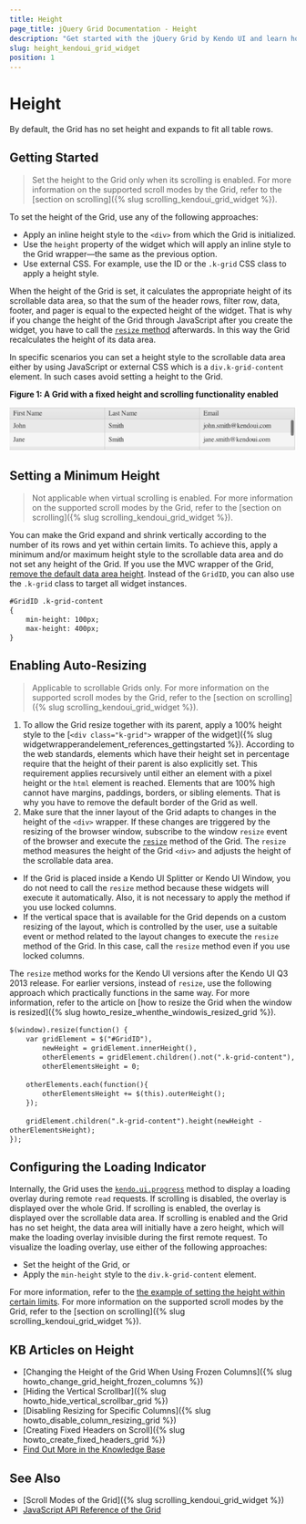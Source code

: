 ```yaml
---
title: Height
page_title: jQuery Grid Documentation - Height
description: "Get started with the jQuery Grid by Kendo UI and learn how to apply different heights to the widget."
slug: height_kendoui_grid_widget
position: 1
---
```


# Height

By default, the Grid has no set height and expands to fit all table rows.

## Getting Started 

> Set the height to the Grid only when its scrolling is enabled. For more information on the supported scroll modes by the Grid, refer to the [section on scrolling]({% slug scrolling_kendoui_grid_widget %}).  

To set the height of the Grid, use any of the following approaches:
* Apply an inline height style to the `<div>` from which the Grid is initialized.
* Use the `height` property of the widget which will apply an inline style to the Grid wrapper&mdash;the same as the previous option.
* Use external CSS. For example, use the ID or the `.k-grid` CSS class to apply a height style.

When the height of the Grid is set, it calculates the appropriate height of its scrollable data area, so that the sum of the header rows, filter row, data, footer, and pager is equal to the expected height of the widget. That is why if you change the height of the Grid through JavaScript after you create the widget, you have to call the [`resize` method](/api/javascript/kendo/methods/resize) afterwards. In this way the Grid recalculates the height of its data area.

In specific scenarios you can set a height style to the scrollable data area either by using JavaScript or external CSS which is a `div.k-grid-content` element. In such cases avoid setting a height to the Grid.

**Figure 1: A Grid with a fixed height and scrolling functionality enabled**

![Kendo UI for jQuery Grid with Fixed Height and Scrolling](../grid-height-scrolling.png)

## Setting a Minimum Height

> Not applicable when virtual scrolling is enabled. For more information on the supported scroll modes by the Grid, refer to the [section on scrolling]({% slug scrolling_kendoui_grid_widget %}).

You can make the Grid expand and shrink vertically according to the number of its rows and yet within certain limits. To achieve this, apply a minimum and/or maximum height style to the scrollable data area and do not set any height of the Grid. If you use the MVC wrapper of the Grid, [remove the default data area height](https://docs.telerik.com/aspnet-mvc/helpers/grid/configuration#scrolling). Instead of the `GridID`, you can also use the `.k-grid` class to target all widget instances.

    #GridID .k-grid-content
    {
        min-height: 100px;
        max-height: 400px;
    }

## Enabling Auto-Resizing

> Applicable to scrollable Grids only. For more information on the supported scroll modes by the Grid, refer to the [section on scrolling]({% slug scrolling_kendoui_grid_widget %}).

1. To allow the Grid resize together with its parent, apply a 100% height style to the [`<div class="k-grid">` wrapper of the widget]({% slug widgetwrapperandelement_references_gettingstarted %}). According to the web standards, elements which have their height set in percentage require that the height of their parent is also explicitly set. This requirement applies recursively until either an element with a pixel height or the `html` element is reached. Elements that are 100% high cannot have margins, paddings, borders, or sibling elements. That is why you have to remove the default border of the Grid as well.
1. Make sure that the inner layout of the Grid adapts to changes in the height of the `<div>` wrapper. If these changes are triggered by the resizing of the browser window, subscribe to the window `resize` event of the browser and execute the [`resize`](/api/javascript/kendo/methods/resize) method of the Grid. The `resize` method measures the height of the Grid `<div>` and adjusts the height of the scrollable data area.
  * If the Grid is placed inside a Kendo UI Splitter or Kendo UI Window, you do not need to call the `resize` method because these widgets will execute it automatically. Also, it is not necessary to apply the method if you use locked columns.
  * If the vertical space that is available for the Grid depends on a custom resizing of the layout, which is controlled by the user, use a suitable event or method related to the layout changes to execute the `resize` method of the Grid. In this case, call the `resize` method even if you use locked columns.

The `resize` method works for the Kendo UI versions after the Kendo UI Q3 2013 release. For earlier versions, instead of `resize`, use the following approach which practically functions in the same way. For more information, refer to the article on [how to resize the Grid when the window is resized]({% slug howto_resize_whenthe_windowis_resized_grid %}).

    $(window).resize(function() {
        var gridElement = $("#GridID"),
            newHeight = gridElement.innerHeight(),
            otherElements = gridElement.children().not(".k-grid-content"),
            otherElementsHeight = 0;

        otherElements.each(function(){
            otherElementsHeight += $(this).outerHeight();
        });

        gridElement.children(".k-grid-content").height(newHeight - otherElementsHeight);
    });


## Configuring the Loading Indicator

Internally, the Grid uses the [`kendo.ui.progress`](/api/javascript/ui/ui/methods/progress) method to display a loading overlay during remote `read` requests. If scrolling is disabled, the overlay is displayed over the whole Grid. If scrolling is enabled, the overlay is displayed over the scrollable data area. If scrolling is enabled and the Grid has no set height, the data area will initially have a zero height, which will make the loading overlay invisible during the first remote request. To visualize the loading overlay, use either of the following approaches:
* Set the height of the Grid, or
* Apply the `min-height` style to the `div.k-grid-content` element.

For more information, refer to the [the example of setting the height within certain limits](#setting-limits-to-the-height). For more information on the supported scroll modes by the Grid, refer to the [section on scrolling]({% slug scrolling_kendoui_grid_widget %}).

## KB Articles on Height

* [Changing the Height of the Grid When Using Frozen Columns]({% slug howto_change_grid_height_frozen_columns %})
* [Hiding the Vertical Scrollbar]({% slug howto_hide_vertical_scrollbar_grid %})
* [Disabling Resizing for Specific Columns]({% slug howto_disable_column_resizing_grid %})
* [Creating Fixed Headers on Scroll]({% slug howto_create_fixed_headers_grid %})
* [Find Out More in the Knowledge Base](/knowledge-base)

## See Also

* [Scroll Modes of the Grid]({% slug scrolling_kendoui_grid_widget %})
* [JavaScript API Reference of the Grid](/api/javascript/ui/grid)
